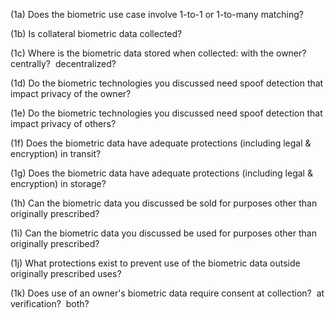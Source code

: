 (1a) Does the biometric use case involve 1-to-1 or 1-to-many matching?

(1b) Is collateral biometric data collected?

(1c) Where is the biometric data stored when collected: with the owner?  centrally?  decentralized?

(1d) Do the biometric technologies you discussed need spoof detection that impact privacy of the owner?

(1e) Do the biometric technologies you discussed need spoof detection that impact privacy of others?

(1f) Does the biometric data have adequate protections (including legal & encryption) in transit?

(1g) Does the biometric data have adequate protections (including legal & encryption) in storage?

(1h) Can the biometric data you discussed be sold for purposes other than originally prescribed?

(1i) Can the biometric data you discussed be used for purposes other than originally prescribed?

(1j) What protections exist to prevent use of the biometric data outside originally prescribed uses?

(1k) Does use of an owner's biometric data require consent at collection?  at verification?  both?
